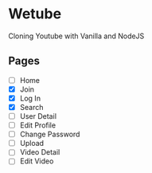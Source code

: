 # Wetube

Cloning Youtube with Vanilla and NodeJS

## Pages

- [ ] Home
- [x] Join
- [x] Log In
- [x] Search
- [ ] User Detail
- [ ] Edit Profile
- [ ] Change Password
- [ ] Upload
- [ ] Video Detail
- [ ] Edit Video
